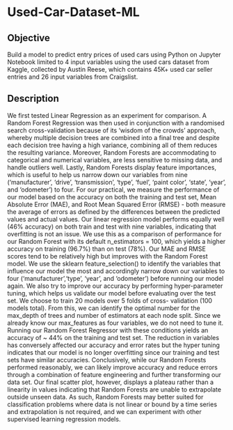 # Used-Car-Dataset-ML

## Objective
Build a model to predict entry prices of used cars using Python on Jupyter Notebook limited to 4 input variables using the used cars dataset from Kaggle, collected by Austin Reese, which contains 45K+ used car seller entries and 26 input variables from Craigslist.

## Description
We first tested Linear Regression as an experiment for comparison. A Random Forest Regression was then used in conjunction with a randomised search cross-validation because of its ‘wisdom of the crowds’ approach, whereby multiple decision trees are combined into a final tree and despite each decision tree having a high variance, combining all of them reduces the resulting variance. Moreover, Random Forests are accommodating to categorical and numerical variables, are less sensitive to missing data, and handle outliers well. Lastly, Random Forests display feature importances, which is useful to help us narrow down our variables from nine (‘manufacturer’, ‘drive’, ‘transmission’, ‘type’, ‘fuel’, ‘paint color’, ‘state’, ‘year’, and ‘odometer’) to four. For our practical, we measure the performance of our model based on the accuracy on both the training and test set, Mean Absolute Error (MAE), and Root Mean Squared Error (RMSE) - both measure the average of errors as defined by the differences between the predicted values and actual values. 
Our linear regression model performs equally well (46% accuracy) on both train and test with nine variables, indicating that overfitting is not an issue. We use this as a comparison of performance for our Random Forest with its default n_estimators = 100, which yields a higher accuracy on training (96.7%) than on test (78%). Our MAE and RMSE scores tend to be relatively high but improves with the Random Forest model.
We use the sklearn feature_selection() to identify the variables that influence our model the most and accordingly narrow down our variables to four (‘manufacturer’,‘type’, ‘year’, and ‘odometer’) before running our model again. We also try to improve our accuracy by performing hyper-parameter tuning, which helps us validate our model before evaluating over the test set. We choose to train 20 models over 5 folds of cross- validation (100 models total). From this, we can identify the optimal number for the max_depth of trees and number of estimators at each node split. Since we already know our max_features as four variables, we do not need to tune it. Running our Random Forest Regressor with these conditions yields an accuracy of ~ 44% on the training and test set. The reduction in variables has conversely affected our accuracy and error rates but the hyper tuning indicates that our model is no longer overfitting since our training and test sets have similar accuracies.
Conclusively, while our Random Forests performed reasonably, we can likely improve accuracy and reduce errors through a combination of feature engineering and further transforming our data set. Our final scatter plot, however, displays a plateau rather than a linearity in values indicating that Random Forests are unable to extrapolate outside unseen data. As such, Random Forests may better suited for classification problems where data is not linear or bound by a time series and extrapolation is not required, and we can experiment with other supervised learning regression models.
